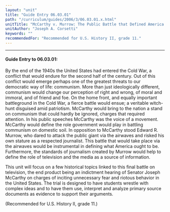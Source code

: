 ```yaml
---
layout: "unit"
title: "Guide Entry 06.03.01"
path: "/curriculum/guides/2006/3/06.03.01.x.html"
unitTitle: "McCarthy v. Murrow: The Public Battle that Defined America's New Self in the Aftermath of World War II"
unitAuthor: "Joseph A. Corsetti"
keywords: ""
recommendedFor: "Recommended for U.S. History II, grade 11."
---
```

<body>
<hr/>
 <h4>
  Guide Entry to 06.03.01:
 </h4>
 <p>
  By the end of the 1940s the United States had entered the Cold War, a conflict that would endure for the second half of the century. Out of this conflict would emerge perhaps one of the greatest threats to our democratic way of life: communism. More than just ideologically different, communism would change our perception of right and wrong, of moral and immoral, and of friend and foe. On the home front, and equally important battleground in the Cold War, a fierce battle would ensue; a veritable witch-hunt disguised amid patriotism. McCarthy would bring to the nation a stand on communism that could hardly be ignored, charges that required attention. In his public speeches McCarthy was the voice of a movement. McCarthy would define the role government would play in battling communism on domestic soil. In opposition to McCarthy stood Edward R. Murrow, who dared to attack the public giant via the airwaves and risked his own stature as a respected journalist. This battle that would take place via the airwaves would be instrumental in defining what America ought to be. Furthermore, the standards of journalism created by Murrow would help to define the role of television and the media as a source of information.
 </p>
<p>
  This unit will focus on a few historical topics linked to this final battle on television, the end product being an indictment hearing of Senator Joseph McCarthy on charges of inciting unnecessary fear and riotous behavior in the United States. The trial is designed to have students wrestle with complex ideas and to have them use, interpret and analyze primary source documents as evidence to support their arguments.
 </p>
<p>
  (Recommended for U.S. History II, grade 11.)
 </p>

</body>